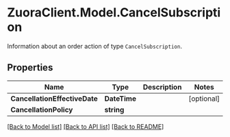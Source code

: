 # ZuoraClient.Model.CancelSubscription
Information about an order action of type `CancelSubscription`. 

## Properties

Name | Type | Description | Notes
------------ | ------------- | ------------- | -------------
**CancellationEffectiveDate** | **DateTime** |  | [optional] 
**CancellationPolicy** | **string** |  | 

[[Back to Model list]](../README.md#documentation-for-models) [[Back to API list]](../README.md#documentation-for-api-endpoints) [[Back to README]](../README.md)

